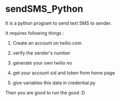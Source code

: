 # sendSMS_Python

It is a python program to send text SMS to sender.

It requires following things :

1. Create an account on twilio.com

2. verify the sender's number

3. generate your own twilio no

4. get your account sid and token from home page

5. give variables this data in credential.py

Then you are good to run the good :D
